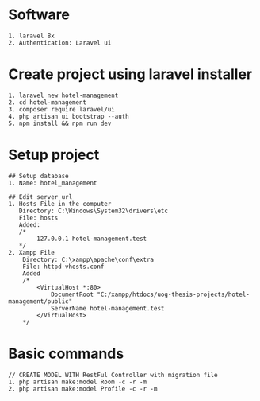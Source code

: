 # Software
    1. laravel 8x
    2. Authentication: Laravel ui

# Create project using laravel installer
    1. laravel new hotel-management
    2. cd hotel-management
    3. composer require laravel/ui
    4. php artisan ui bootstrap --auth
    5. npm install && npm run dev
# Setup project
    ## Setup database
    1. Name: hotel_management

    ## Edit server url
    1. Hosts File in the computer
       Directory: C:\Windows\System32\drivers\etc
       File: hosts
       Added: 
       /*
            127.0.0.1 hotel-management.test
       */
    2. Xampp File
        Directory: C:\xampp\apache\conf\extra
        File: httpd-vhosts.conf
        Added
        /*
            <VirtualHost *:80>
                DocumentRoot "C:/xampp/htdocs/uog-thesis-projects/hotel-management/public"
                ServerName hotel-management.test
            </VirtualHost>
        */

# Basic commands
    // CREATE MODEL WITH RestFul Controller with migration file
    1. php artisan make:model Room -c -r -m
    2. php artisan make:model Profile -c -r -m